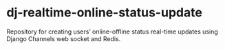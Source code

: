 # dj-realtime-online-status-update
Repository for creating users’ online-offline status real-time updates using Django Channels web socket and Redis.
